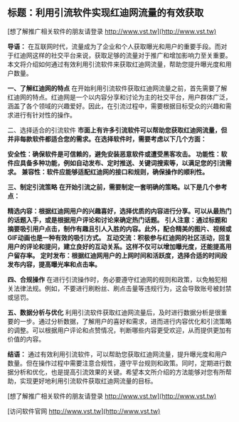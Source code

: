 ## **标题：利用引流软件实现红迪网流量的有效获取**

[想了解推广相关软件的朋友请登录 http://www.vst.tw](http://www.vst.tw)

**导语：**
在互联网时代，流量成为了企业和个人获取曝光和用户的重要手段。而对于红迪网这样的社交平台来说，获取足够的流量对于推广和增加影响力至关重要。本文将介绍如何通过有效利用引流软件来获取红迪网流量，帮助您提升曝光度和用户数量。

**一、了解红迪网的特点**
在开始利用引流软件获取红迪网流量之前，首先需要了解红迪网的特点。红迪网是一个以内容分享和讨论为主的社交平台，用户群体广泛，涵盖了各个领域的兴趣爱好。因此，在引流过程中，需要根据目标受众的兴趣和需求进行有针对性的操作。

二、选择适合的引流软件
**市面上有许多引流软件可以帮助您获取红迪网流量，但并非每款软件都适合您的需求。在选择软件时，需要考虑以下几个方面：**

**安全性：确保软件是可信赖的，避免安装恶意软件或遭受黑客攻击。**
**功能性：软件应具备多种功能，例如自动发布、定时推送、关键词搜索等，以满足您的引流需求。**
**兼容性：软件应能够适配红迪网的接口和规则，确保操作的顺利性。**

**三、制定引流策略**
**在开始引流之前，需要制定一套明确的策略。以下是几个参考点：**

**精选内容：根据红迪网用户的兴趣喜好，选择优质的内容进行分享。可以从最热门的话题入手，或是根据用户评论和讨论来确定热门话题。**
**引人注意：通过标题和摘要吸引用户点击，制作有趣且引人入胜的内容。此外，配合精美的图片、视频或GIF动画也是一种有效的吸引方式。**
**互动交流：积极参与红迪网的社区活动，回复用户的评论和提问，建立良好的互动关系。这样不仅可以增加曝光度，还能提高用户留存率。**
**定时发布：根据红迪网用户的上网时间和活跃度，选择合适的时间段发布内容，提高曝光率和点击率。**

**四、合规操作**
在进行引流操作时，务必要遵守红迪网的规则和政策，以免触犯相关法律法规。例如，不要进行刷粉丝、刷点击量等违规行为，这会导致账号被封禁或惩罚。

**五、数据分析与优化**
利用引流软件获取红迪网流量后，及时进行数据分析是很重要的一步。通过分析数据，了解用户的喜好和需求，进而进行内容优化和引流策略的调整。可以根据用户评论和点赞情况，判断哪些内容更受欢迎，从而提供更加有价值的内容。

**结语：**
通过有效利用引流软件，可以帮助您获取红迪网流量，提升曝光度和用户数量。但在操作过程中需要注意合规性，遵守平台规则和政策。同时，定期进行数据分析和优化，也是提高引流效果的关键。希望本文所介绍的方法能够对您有所帮助，实现更好地利用引流软件获取红迪网流量的目标。

[想了解推广相关软件的朋友请登录 http://www.vst.tw](http://www.vst.tw)


[访问软件官网 http://www.vst.tw](http://www.vst.tw)
